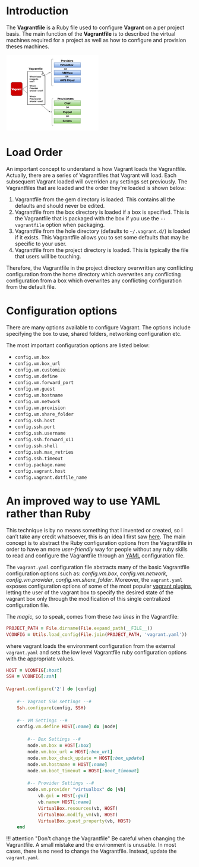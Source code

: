 # Introduction

The **Vagrantfile** is a Ruby file used to configure **Vagrant** on a per project basis. The main function of the **Vagrantfile** is to described the virtual machines required for a project as well as how to configure and provision theses machines.

![Vagrantfile](../img/vagrantfile.png "Vagrantfile")

# Load Order

An important concept to understand is how Vagrant loads the Vagrantfile. Actually, there are a series of Vagrantfiles that Vagrant will load. Each subsequent Vagrant loaded will overriden any settings set previously. The Vagrantfiles that are loaded and the order they're loaded is shown below:

1. Vagrantfile from the gem directory is loaded. This contains all the defaults and should never be edited.
2. Vagrantfile from the box directory is loaded if a box is specified. This is the Vagrantfile that is packaged with the box if you use the ``--vagrantfile`` option when packaging.
3. Vagrantfile from the hole directory (defaults to ``~/.vagrant.d/``) is loaded if it exists. This Vagrantfile allows you to set some defaults that may be specific to your user.
4. Vagrantfile from the project directory is loaded. This is typically the file that users will be touching.

Therefore, the Vagrantfile in the project directory overwritten any conflicting configuration from the home directory which overwrites any conflicting configuration from a box which overwrites any conflicting configuration from the default file.

# Configuration options

There are many options available to configure Vagrant. The options include specifying the box to use, shared folders, networking configuration etc.

The most important configuration options are listed below:

- ``config.vm.box``
- ``config.vm.box_url``
- ``config.vm.customize``
- ``config.vm.define``
- ``config.vm.forward_port``
- ``config.vm.guest``
- ``config.vm.hostname``
- ``config.vm.network``
- ``config.vm.provision``
- ``config.vm.share_folder``
- ``config.ssh.host``
- ``config.ssh.port``
- ``config.ssh.username``
- ``config.ssh.forward_x11``
- ``config.ssh.shell``
- ``config.ssh.max_retries``
- ``config.ssh.timeout``
- ``config.package.name``
- ``config.vagrant.host``
- ``config.vagrant.dotfile_name``

# An improved way to use YAML rather than Ruby

This technique is by no means something that I invented or created, so I can’t take any credit whatsoever, this is an idea I first saw [here](https://bertvv.github.io/notes-to-self/2015/10/05/one-vagrantfile-to-rule-them-all/). The main concept is to abstract the Ruby configuration options from the Vagrantfile in order to have an more *user-friendly* way for people without any ruby skills to read and configure the Vagrantfile through an [YAML](https://docs.ansible.com/ansible/latest/reference_appendices/YAMLSyntax.html) configuration file.

The ``vagrant.yaml`` configuration file abstracts many of the basic Vagrantfile configuration options such as: *config.vm.box*, *config.vm.network*, *config.vm.provider*, *config.vm.share_folder*. Moreover, the ``vagrant.yaml`` exposes configuration options of some of the most popular [vagrant plugins](plugins.md), letting the user of the vagrant box to specify the desired state of the vagrant box only through the modification of this single centralized configuration file.

The *magic,* so to speak, comes from these *two lines* in the Vagrantfile:

```ruby
PROJECT_PATH = File.dirname(File.expand_path(__FILE__))
VCONFIG = Utils.load_config(File.join(PROJECT_PATH, 'vagrant.yaml'))
```

where vagrant loads the environment configuration from the external ``vagrant.yaml`` and sets the low level Vagrantfile ruby configuration options with the appropriate values.

```ruby
HOST = VCONFIG[:host]
SSH = VCONFIG[:ssh]

Vagrant.configure('2') do |config|

    #-- Vagrant SSH settings --#
    Ssh.configure(config, SSH)

    #-- VM Settings --#
    config.vm.define HOST[:name] do |node|

        #-- Box Settings --#
        node.vm.box = HOST[:box]
        node.vm.box_url = HOST[:box_url]
        node.vm.box_check_update = HOST[:box_update]
        node.vm.hostname = HOST[:name]
        node.vm.boot_timeout = HOST[:boot_timeout]

        #-- Provider Settings --#
        node.vm.provider "virtualbox" do |vb|
            vb.gui = HOST[:gui]
            vb.name= HOST[:name]
            VirtualBox.resources(vb, HOST)
            VirtualBox.modify_vm(vb, HOST)
            VirtualBox.guest_property(vb, HOST)
    end
```

!!! attention "Don't change the Vagrantfile"
    Be careful when changing the Vagrantfile. A small mistake and the environment is unusable. In most cases, there is no need to change the Vagrantfile. Instead, update the ``vagrant.yaml``.

